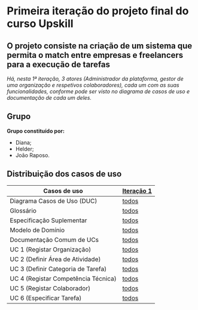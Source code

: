 # Primeira iteração do projeto final do curso Upskill
## O projeto consiste na criação de um sistema que permita o match entre empresas e freelancers para a execução de tarefas
*Há, nesta 1ª iteração, 3 atores (Administrador da plataforma, gestor de uma organização e respetivos colaboradores), cada um com as suas funcionalidades, conforme pode ser visto no diagrama de casos de uso e documentação de cada um deles.*

## Grupo
**Grupo constituído por:**
- Diana;
- Helder;
- João Raposo.

## Distribuição dos casos de uso

| Casos de uso                      | [Iteração 1](FicheirosProjeto/IT1/README.md) | 
|-----------------------------|------------|
| Diagrama Casos de Uso (DUC) |  [todos](FicheirosProjeto/IT1/DUC.svg)  |   
| Glossário  |  [todos](FicheirosProjeto/IT1/Glossario.md)   |   
| Especificação Suplementar   |  [todos](FicheirosProjeto/IT1/FURPS.md)   |   
| Modelo de Domínio           |  [todos](FicheirosProjeto/IT1/MD.png)   |   
| Documentação Comum de UCs   |  [todos](FicheirosProjeto/DocComum.md)   |   
| UC 1 (Registar Organização)  | [todos](FicheirosProjeto/IT1/UC1_RegistarOrganização/UC1_RegistarOrganização.md)   | 
| UC 2 (Definir Área de Atividade)  |  [todos](FicheirosProjeto/IT1/UC2_DefinirAreaAtividade/UC2_DefinirAreaAtividade.md)  | 
| UC 3 (Definir Categoria de Tarefa)  |  [todos](FicheirosProjeto/IT1/UC3_DefinirCT/UC3_DefinirCT.md)   | 
| UC 4 (Registar Competência Técnica)  |  [todos](FicheirosProjeto/IT1/UC4_RegistarCT/UC4_RegistarCT.md)   | 
| UC 5 (Registar Colaborador)  |  [todos](FicheirosProjeto/IT1/UC5_RegistarColaborador/UC5_RegistarColaborador.md) | 
| UC 6 (Especificar Tarefa)  |  [todos](FicheirosProjeto/IT1/UC6_EspecificarTarefa/UC6_EspecificarTarefa.md)  | 
